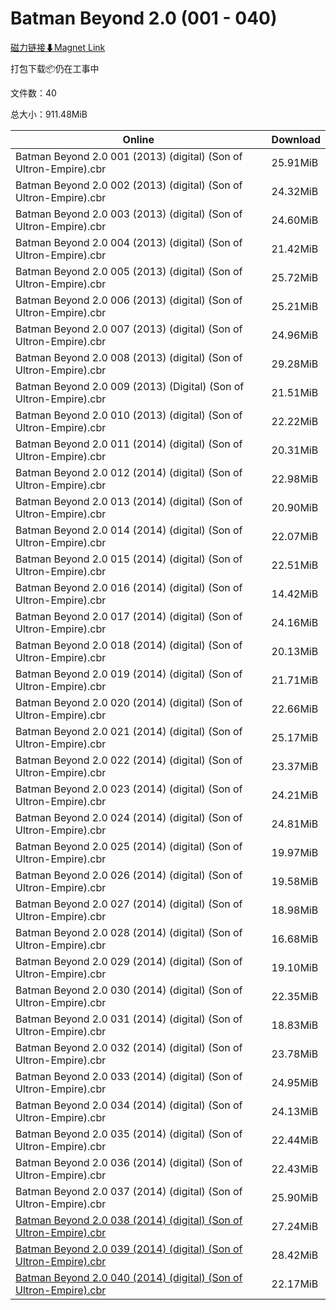# Batman Beyond 2.0 (001 - 040)

[磁力链接⬇Magnet Link](magnet:?xt=urn:btih:80f5c9de2d029723940999791e718035a06826d6&dn=Batman%20Beyond%202.0%20%28001%20-%20040%29)

打包下载📦仍在工事中

文件数：40

总大小：911.48MiB

Online | Download
--- | ---
Batman Beyond 2.0 001 (2013) (digital) (Son of Ultron-Empire).cbr | 25.91MiB
Batman Beyond 2.0 002 (2013) (digital) (Son of Ultron-Empire).cbr | 24.32MiB
Batman Beyond 2.0 003 (2013) (digital) (Son of Ultron-Empire).cbr | 24.60MiB
Batman Beyond 2.0 004 (2013) (digital) (Son of Ultron-Empire).cbr | 21.42MiB
Batman Beyond 2.0 005 (2013) (digital) (Son of Ultron-Empire).cbr | 25.72MiB
Batman Beyond 2.0 006 (2013) (digital) (Son of Ultron-Empire).cbr | 25.21MiB
Batman Beyond 2.0 007 (2013) (digital) (Son of Ultron-Empire).cbr | 24.96MiB
Batman Beyond 2.0 008 (2013) (digital) (Son of Ultron-Empire).cbr | 29.28MiB
Batman Beyond 2.0 009 (2013) (Digital) (Son of Ultron-Empire).cbr | 21.51MiB
Batman Beyond 2.0 010 (2013) (digital) (Son of Ultron-Empire).cbr | 22.22MiB
Batman Beyond 2.0 011 (2014) (digital) (Son of Ultron-Empire).cbr | 20.31MiB
Batman Beyond 2.0 012 (2014) (digital) (Son of Ultron-Empire).cbr | 22.98MiB
Batman Beyond 2.0 013 (2014) (digital) (Son of Ultron-Empire).cbr | 20.90MiB
Batman Beyond 2.0 014 (2014) (digital) (Son of Ultron-Empire).cbr | 22.07MiB
Batman Beyond 2.0 015 (2014) (digital) (Son of Ultron-Empire).cbr | 22.51MiB
Batman Beyond 2.0 016 (2014) (digital) (Son of Ultron-Empire).cbr | 14.42MiB
Batman Beyond 2.0 017 (2014) (digital) (Son of Ultron-Empire).cbr | 24.16MiB
Batman Beyond 2.0 018 (2014) (digital) (Son of Ultron-Empire).cbr | 20.13MiB
Batman Beyond 2.0 019 (2014) (digital) (Son of Ultron-Empire).cbr | 21.71MiB
Batman Beyond 2.0 020 (2014) (digital) (Son of Ultron-Empire).cbr | 22.66MiB
Batman Beyond 2.0 021 (2014) (digital) (Son of Ultron-Empire).cbr | 25.17MiB
Batman Beyond 2.0 022 (2014) (digital) (Son of Ultron-Empire).cbr | 23.37MiB
Batman Beyond 2.0 023 (2014) (digital) (Son of Ultron-Empire).cbr | 24.21MiB
Batman Beyond 2.0 024 (2014) (digital) (Son of Ultron-Empire).cbr | 24.81MiB
Batman Beyond 2.0 025 (2014) (digital) (Son of Ultron-Empire).cbr | 19.97MiB
Batman Beyond 2.0 026 (2014) (digital) (Son of Ultron-Empire).cbr | 19.58MiB
Batman Beyond 2.0 027 (2014) (digital) (Son of Ultron-Empire).cbr | 18.98MiB
Batman Beyond 2.0 028 (2014) (digital) (Son of Ultron-Empire).cbr | 16.68MiB
Batman Beyond 2.0 029 (2014) (digital) (Son of Ultron-Empire).cbr | 19.10MiB
Batman Beyond 2.0 030 (2014) (digital) (Son of Ultron-Empire).cbr | 22.35MiB
Batman Beyond 2.0 031 (2014) (digital) (Son of Ultron-Empire).cbr | 18.83MiB
Batman Beyond 2.0 032 (2014) (digital) (Son of Ultron-Empire).cbr | 23.78MiB
Batman Beyond 2.0 033 (2014) (digital) (Son of Ultron-Empire).cbr | 24.95MiB
Batman Beyond 2.0 034 (2014) (digital) (Son of Ultron-Empire).cbr | 24.13MiB
Batman Beyond 2.0 035 (2014) (digital) (Son of Ultron-Empire).cbr | 22.44MiB
Batman Beyond 2.0 036 (2014) (digital) (Son of Ultron-Empire).cbr | 22.43MiB
Batman Beyond 2.0 037 (2014) (digital) (Son of Ultron-Empire).cbr | 25.90MiB
[Batman Beyond 2.0 038 (2014) (digital) (Son of Ultron-Empire).cbr](https://github.com/alicewish/markdown/blob/master/comic/Batman-Beyond-2-0-038-2014-digital-Son-of-Ultron-Empire-cbr.md) | 27.24MiB
[Batman Beyond 2.0 039 (2014) (digital) (Son of Ultron-Empire).cbr](https://github.com/alicewish/markdown/blob/master/comic/Batman-Beyond-2-0-039-2014-digital-Son-of-Ultron-Empire-cbr.md) | 28.42MiB
[Batman Beyond 2.0 040 (2014) (digital) (Son of Ultron-Empire).cbr](https://github.com/alicewish/markdown/blob/master/comic/Batman-Beyond-2-0-040-2014-digital-Son-of-Ultron-Empire-cbr.md) | 22.17MiB